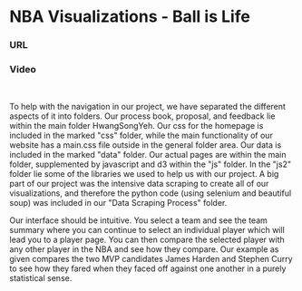 <h1> NBA Visualizations - Ball is Life </h1>

<h3>URL</h3>
<p></p>

<h3>Video</h3>
<p></p>

<br/>

<p>
To help with the navigation in our project, we have separated the different aspects of it into folders. Our process book, proposal, and feedback lie within the main folder HwangSongYeh. Our css for the homepage is included in the marked "css" folder, while the main functionality of our website has a main.css file outside in the general folder area. Our data is included in the marked "data" folder. Our actual pages are within the main folder, supplemented by javascript and d3 within the "js" folder. In the "js2" folder lie some of the libraries we used to help us with our project. A big part of our project was the intensive data scraping to create all of our visualizations, and therefore the python code (using selenium and beautiful soup) was included in our "Data Scraping Process" folder.

Our interface should be intuitive. You select a team and see the team summary where you can continue to select an individual player which will lead you to a player page. You can then compare the selected player with any other player in the NBA and see how they compare. Our example as given compares the two MVP candidates James Harden and Stephen Curry to see how they fared when they faced off against one another in a purely statistical sense.
</p>